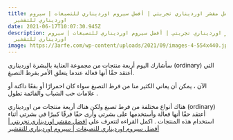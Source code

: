 ```yaml
---
title: أفضل مقشر اورديناري تجربتي | أفضل سيروم اورديناري للتصبغات | سيروم
  اورديناري للتقشير
date: 2021-06-17T10:07:30.945Z
description: أفضل مقشر اورديناري تجربتي | أفضل سيروم اورديناري للتصبغات | سيروم
  اورديناري للتقشير
image: https://3arfe.com/wp-content/uploads/2021/09/images-4-554x440.jpeg
---
```


  سأشارك اليوم أربعة منتجات من مجموعة العناية بالبشرة اورديناري (ordinary) التي أعتقد حقًا أنها فعالة عندما يتعلق الأمر بفرط التصبغ.

 الآن ، يمكن أن يعاني الكثير منا من فرط التصبغ سواء كان  احمرارًا أو بقعًا داكنة  أو علامات حب الشباب والقائمة تطول .

 هناك أنواع مختلفة من فرط تصبغ ولكن هناك أربعة منتجات من اورديناري (ordinary) أعتقد حقًا أنها فعالة وأستخدمها على بشرتي وأرى حقًا فرقًا كبيرًا في بشرتي أثناء استخدام هذه المنتجات  .
اكمل القراءه لتتعرف على [افضل مقشر اورديناري تجربتي | أفضل سيروم اورديناري للتصبغات | سيروم اورديناري للتقشير](https://3arfe.com/%d9%85%d9%82%d8%b4%d8%b1-%d8%a7%d9%88%d8%b1%d8%af%d9%8a%d9%86%d8%a7%d8%b1%d9%8a-%d8%aa%d8%ac%d8%b1%d8%a8%d8%aa%d9%8a)
